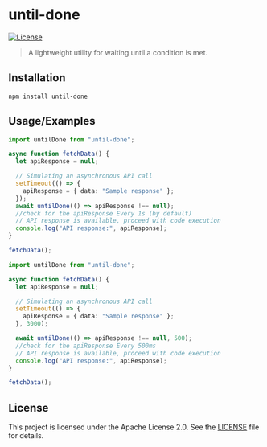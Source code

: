 # until-done

[![License](https://img.shields.io/badge/license-Apache%202.0-blue.svg)](https://github.com/your-username/your-package-name/blob/main/LICENSE)

> A lightweight utility for waiting until a condition is met.

## Installation

```shell
npm install until-done
```

## Usage/Examples

```typescript
import untilDone from "until-done";

async function fetchData() {
  let apiResponse = null;

  // Simulating an asynchronous API call
  setTimeout(() => {
    apiResponse = { data: "Sample response" };
  });
  await untilDone(() => apiResponse !== null);
  //check for the apiResponse Every 1s (by default)
  // API response is available, proceed with code execution
  console.log("API response:", apiResponse);
}

fetchData();
```

```typescript
import untilDone from "until-done";

async function fetchData() {
  let apiResponse = null;

  // Simulating an asynchronous API call
  setTimeout(() => {
    apiResponse = { data: "Sample response" };
  }, 3000);

  await untilDone(() => apiResponse !== null, 500);
  //check for the apiResponse Every 500ms
  // API response is available, proceed with code execution
  console.log("API response:", apiResponse);
}

fetchData();
```

## License

This project is licensed under the Apache License 2.0. See the [LICENSE](https://choosealicense.com/licenses/apache-2.0/) file for details.
